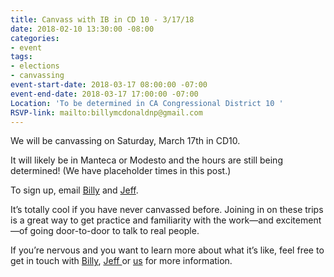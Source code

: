 ```yaml
---
title: Canvass with IB in CD 10 - 3/17/18
date: 2018-02-10 13:30:00 -08:00
categories:
- event
tags:
- elections
- canvassing
event-start-date: 2018-03-17 08:00:00 -07:00
event-end-date: 2018-03-17 17:00:00 -07:00
Location: 'To be determined in CA Congressional District 10 '
RSVP-link: mailto:billymcdonaldnp@gmail.com
---
```


We will be canvassing on Saturday, March 17th in CD10. 

It will likely be in Manteca or Modesto and the hours are still being determined! (We have placeholder times in this post.) 

To sign up, email [Billy](mailto:billymcdonaldnp@gmail.com) and [Jeff](mailto:carlockjeff@gmail.com). 

It’s totally cool if you have never canvassed before.  Joining in on these trips is a great way to get practice and familiarity with the work—and excitement—of going door-to-door to talk to real people. 

If you’re nervous and you want to learn more about what it’s like, feel free to get in touch with [Billy](mailto:billymcdonaldnp@gmail.com), [Jeff ](carlockjeff@gmail.com)or [us](mailto:elections+owner@indivisibleberkeley.org) for more information.

